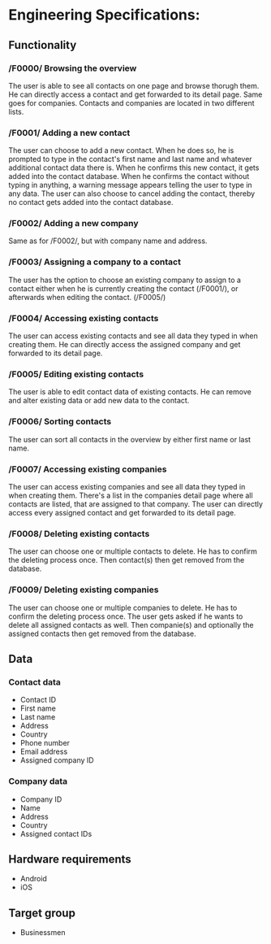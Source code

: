 # Engineering Specifications:

## Functionality
### /F0000/ Browsing the overview
The user is able to see all contacts on one page and browse thorugh them. He can directly access a contact and get forwarded to its detail page.
Same goes for companies. Contacts and companies are located in two different lists.

### /F0001/ Adding a new contact
The user can choose to add a new contact. When he does so, he is prompted to type in the contact's first name and last name and whatever additional contact data there is. When he confirms this new contact, it gets added into the contact database.
When he confirms the contact without typing in anything, a warning message appears telling the user to type in any data.
The user can also choose to cancel adding the contact, thereby no contact gets added into the contact database.

### /F0002/ Adding a new company
Same as for /F0002/, but with company name and address.

### /F0003/ Assigning a company to a contact
The user has the option to choose an existing company to assign to a contact either when he is currently creating the contact (/F0001/), or afterwards when editing the contact. (/F0005/)

### /F0004/ Accessing existing contacts
The user can access existing contacts and see all data they typed in when creating them. He can directly access the assigned company and get forwarded to its detail page.

### /F0005/ Editing existing contacts
The user is able to edit contact data of existing contacts. He can remove and alter existing data or add new data to the contact.

### /F0006/ Sorting contacts
The user can sort all contacts in the overview by either first name or last name.

### /F0007/ Accessing existing companies
The user can access existing companies and see all data they typed in when creating them. There's a list in the companies detail page where all contacts are listed, that are assigned to that company. The user can directly access every assigned contact and get forwarded to its detail page.

### /F0008/ Deleting existing contacts
The user can choose one or multiple contacts to delete. He has to confirm the deleting process once. Then contact(s) then get removed from the database.

### /F0009/ Deleting existing companies
The user can choose one or multiple companies to delete. He has to confirm the deleting process once. The user gets asked if he wants to delete all assigned contacts as well. Then companie(s) and optionally the assigned contacts then get removed from the database.

## Data
### Contact data
* Contact ID
* First name
* Last name
* Address
* Country
* Phone number
* Email address
* Assigned company ID

### Company data
* Company ID
* Name
* Address
* Country
* Assigned contact IDs

## Hardware requirements
* Android
* iOS

## Target group
* Businessmen